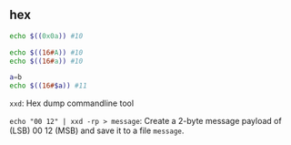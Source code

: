 ## hex
```sh
echo $((0x0a)) #10
```
```sh
echo $((16#A)) #10
echo $((16#a)) #10
```

```sh
a=b
echo $((16#$a)) #11
```

``xxd``: Hex dump commandline tool

``echo "00 12" | xxd -rp > message``: Create a 2-byte message payload of (LSB) 00 12 (MSB) and save it to a file ``message``.

